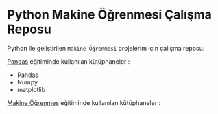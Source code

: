 # Python Makine Öğrenmesi Çalışma Reposu

Python ile geliştirilen ```Makine Öğrenmesi``` projelerim için çalışma reposu.

[Pandas](/Pandas) eğitiminde kullanılan kütüphaneler : 
- Pandas
- Numpy
- matplotlib

[Makine Öğrenmes](/ML) eğitiminde kullanılan kütüphaneler :

